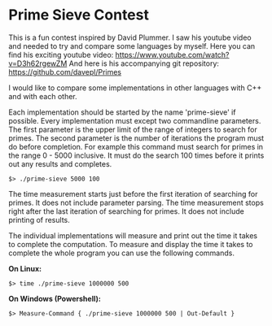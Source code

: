 # Prime Sieve Contest

This is a fun contest inspired by David Plummer.
I saw his youtube video and needed to try and compare some languages by myself.
Here you can find his exciting youtube video:
https://www.youtube.com/watch?v=D3h62rgewZM
And here is his accompanying git repository:
https://github.com/davepl/Primes

I would like to compare some implementations in other languages with C++ and with each other.

Each implementation should be started by the name 'prime-sieve' if possible.
Every implementation must except two commandline parameters.
The first parameter is the upper limit of the range of integers to search for primes.
The second parameter is the number of iterations the program must do before completion.
For example this command must search for primes in the range 0 - 5000 inclusive.
It must do the search 100 times before it prints out any results and completes.

`$> ./prime-sieve 5000 100`

The time measurement starts just before the first iteration of searching for primes.
It does not include parameter parsing.
The time measurement stops right after the last iteration of searching for primes.
It does not include printing of results.

The individual implementations will measure and print out the time it takes to complete the computation.
To measure and display the time it takes to complete the whole program you can use the following commands.

**On Linux:**

`$> time ./prime-sieve 1000000 500`

**On Windows (Powershell):**

`$> Measure-Command { ./prime-sieve 1000000 500 | Out-Default }`


